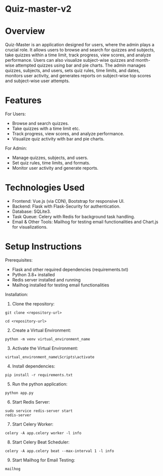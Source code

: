 # Quiz-master-v2
# Overview
Quiz-Master is an application designed for users, where the admin plays a crucial role. It allows users to browse and search for quizzes and subjects, take quizzes within a time limit, track progress, view scores, and analyze performance. Users can also visualize subject-wise quizzes and month-wise attempted quizzes using bar and pie charts. The admin manages quizzes, subjects, and users, sets quiz rules, time limits, and dates, monitors user activity, and generates reports on subject-wise top scores and subject-wise user attempts.
# Features
For Users:
 - Browse and search quizzes.
 - Take quizzes with a time limit etc.
 - Track progress, view scores, and analyze performance.
 - Visualize quiz activity with bar and pie charts.

For Admin:
 - Manage quizzes, subjects, and users.
 - Set quiz rules, time limits, and formats.
 - Monitor user activity and generate reports.
# Technologies Used
 - Frontend: Vue.js (via CDN), Bootstrap for responsive UI.
 - Backend: Flask with Flask-Security for authentication.
 - Database: SQLite3.
 - Task Queue: Celery with Redis for background task handling.
 - Email & Other Tools: Mailhog for testing email functionalities and Chart.js for visualizations.
# Setup Instructions
Prerequisites:
 - Flask and other required dependencies (requirements.txt)
 - Python 3.8+ installed
 - Redis server installed and running
 - Mailhog installed for testing email functionalities

Installation:
1. Clone the repository:
  ````  
git clone <repository-url>
    
cd <repository-url>
````
2. Create a Virtual Environment:
````
python -m venv virtual_environment_name
````
3. Activate the Virtual Environment:
````
virtual_environment_name\Scripts\activate
````
4. Install dependencies:
````
pip install -r requirements.txt
````
5. Run the python application:
````
python app.py
````
6. Start Redis Server:
````
sudo service redis-server start
redis-server
````
7. Start Celery Worker:
````
celery -A app.celery worker -l info
````
8. Start Celery Beat Scheduler:
````
celery -A app.celery beat --max-interval 1 -l info
````
9. Start Mailhog for Email Testing:
````
mailhog
````
